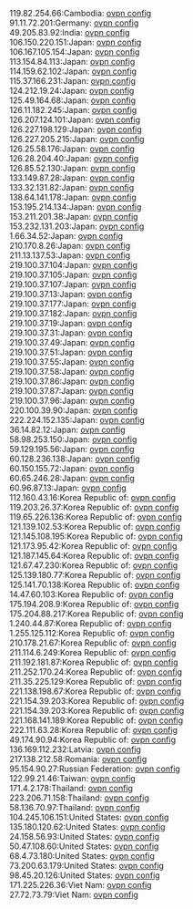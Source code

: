 119.82.254.66:Cambodia: [ovpn config](vpn/119_82_254_66.ovpn)  
91.11.72.201:Germany: [ovpn config](vpn/91_11_72_201.ovpn)  
49.205.83.92:India: [ovpn config](vpn/49_205_83_92.ovpn)  
106.150.220.151:Japan: [ovpn config](vpn/106_150_220_151.ovpn)  
106.167.105.154:Japan: [ovpn config](vpn/106_167_105_154.ovpn)  
113.154.84.113:Japan: [ovpn config](vpn/113_154_84_113.ovpn)  
114.159.62.102:Japan: [ovpn config](vpn/114_159_62_102.ovpn)  
115.37.166.231:Japan: [ovpn config](vpn/115_37_166_231.ovpn)  
124.212.19.24:Japan: [ovpn config](vpn/124_212_19_24.ovpn)  
125.49.164.68:Japan: [ovpn config](vpn/125_49_164_68.ovpn)  
126.11.182.245:Japan: [ovpn config](vpn/126_11_182_245.ovpn)  
126.207.124.101:Japan: [ovpn config](vpn/126_207_124_101.ovpn)  
126.227.198.129:Japan: [ovpn config](vpn/126_227_198_129.ovpn)  
126.227.205.215:Japan: [ovpn config](vpn/126_227_205_215.ovpn)  
126.25.58.176:Japan: [ovpn config](vpn/126_25_58_176.ovpn)  
126.28.204.40:Japan: [ovpn config](vpn/126_28_204_40.ovpn)  
126.85.52.130:Japan: [ovpn config](vpn/126_85_52_130.ovpn)  
133.149.87.28:Japan: [ovpn config](vpn/133_149_87_28.ovpn)  
133.32.131.82:Japan: [ovpn config](vpn/133_32_131_82.ovpn)  
138.64.141.178:Japan: [ovpn config](vpn/138_64_141_178.ovpn)  
153.195.214.134:Japan: [ovpn config](vpn/153_195_214_134.ovpn)  
153.211.201.38:Japan: [ovpn config](vpn/153_211_201_38.ovpn)  
153.232.131.203:Japan: [ovpn config](vpn/153_232_131_203.ovpn)  
1.66.34.52:Japan: [ovpn config](vpn/1_66_34_52.ovpn)  
210.170.8.26:Japan: [ovpn config](vpn/210_170_8_26.ovpn)  
211.13.137.53:Japan: [ovpn config](vpn/211_13_137_53.ovpn)  
219.100.37.104:Japan: [ovpn config](vpn/219_100_37_104.ovpn)  
219.100.37.105:Japan: [ovpn config](vpn/219_100_37_105.ovpn)  
219.100.37.107:Japan: [ovpn config](vpn/219_100_37_107.ovpn)  
219.100.37.13:Japan: [ovpn config](vpn/219_100_37_13.ovpn)  
219.100.37.177:Japan: [ovpn config](vpn/219_100_37_177.ovpn)  
219.100.37.182:Japan: [ovpn config](vpn/219_100_37_182.ovpn)  
219.100.37.19:Japan: [ovpn config](vpn/219_100_37_19.ovpn)  
219.100.37.31:Japan: [ovpn config](vpn/219_100_37_31.ovpn)  
219.100.37.49:Japan: [ovpn config](vpn/219_100_37_49.ovpn)  
219.100.37.51:Japan: [ovpn config](vpn/219_100_37_51.ovpn)  
219.100.37.55:Japan: [ovpn config](vpn/219_100_37_55.ovpn)  
219.100.37.58:Japan: [ovpn config](vpn/219_100_37_58.ovpn)  
219.100.37.86:Japan: [ovpn config](vpn/219_100_37_86.ovpn)  
219.100.37.87:Japan: [ovpn config](vpn/219_100_37_87.ovpn)  
219.100.37.96:Japan: [ovpn config](vpn/219_100_37_96.ovpn)  
220.100.39.90:Japan: [ovpn config](vpn/220_100_39_90.ovpn)  
222.224.152.135:Japan: [ovpn config](vpn/222_224_152_135.ovpn)  
36.14.82.12:Japan: [ovpn config](vpn/36_14_82_12.ovpn)  
58.98.253.150:Japan: [ovpn config](vpn/58_98_253_150.ovpn)  
59.129.195.56:Japan: [ovpn config](vpn/59_129_195_56.ovpn)  
60.128.236.138:Japan: [ovpn config](vpn/60_128_236_138.ovpn)  
60.150.155.72:Japan: [ovpn config](vpn/60_150_155_72.ovpn)  
60.65.246.28:Japan: [ovpn config](vpn/60_65_246_28.ovpn)  
60.96.87.13:Japan: [ovpn config](vpn/60_96_87_13.ovpn)  
112.160.43.16:Korea Republic of: [ovpn config](vpn/112_160_43_16.ovpn)  
119.203.26.37:Korea Republic of: [ovpn config](vpn/119_203_26_37.ovpn)  
119.65.226.136:Korea Republic of: [ovpn config](vpn/119_65_226_136.ovpn)  
121.139.102.53:Korea Republic of: [ovpn config](vpn/121_139_102_53.ovpn)  
121.145.108.195:Korea Republic of: [ovpn config](vpn/121_145_108_195.ovpn)  
121.173.95.42:Korea Republic of: [ovpn config](vpn/121_173_95_42.ovpn)  
121.187.145.64:Korea Republic of: [ovpn config](vpn/121_187_145_64.ovpn)  
121.67.47.230:Korea Republic of: [ovpn config](vpn/121_67_47_230.ovpn)  
125.139.180.77:Korea Republic of: [ovpn config](vpn/125_139_180_77.ovpn)  
125.141.70.138:Korea Republic of: [ovpn config](vpn/125_141_70_138.ovpn)  
14.47.60.103:Korea Republic of: [ovpn config](vpn/14_47_60_103.ovpn)  
175.194.208.9:Korea Republic of: [ovpn config](vpn/175_194_208_9.ovpn)  
175.204.88.217:Korea Republic of: [ovpn config](vpn/175_204_88_217.ovpn)  
1.240.44.87:Korea Republic of: [ovpn config](vpn/1_240_44_87.ovpn)  
1.255.125.112:Korea Republic of: [ovpn config](vpn/1_255_125_112.ovpn)  
210.178.21.67:Korea Republic of: [ovpn config](vpn/210_178_21_67.ovpn)  
211.114.6.249:Korea Republic of: [ovpn config](vpn/211_114_6_249.ovpn)  
211.192.181.87:Korea Republic of: [ovpn config](vpn/211_192_181_87.ovpn)  
211.252.170.24:Korea Republic of: [ovpn config](vpn/211_252_170_24.ovpn)  
211.35.225.129:Korea Republic of: [ovpn config](vpn/211_35_225_129.ovpn)  
221.138.198.67:Korea Republic of: [ovpn config](vpn/221_138_198_67.ovpn)  
221.154.39.203:Korea Republic of: [ovpn config](vpn/221_154_39_203.ovpn)  
221.154.39.203:Korea Republic of: [ovpn config](vpn/221_154_39_203.ovpn)  
221.168.141.189:Korea Republic of: [ovpn config](vpn/221_168_141_189.ovpn)  
222.111.63.28:Korea Republic of: [ovpn config](vpn/222_111_63_28.ovpn)  
49.174.90.94:Korea Republic of: [ovpn config](vpn/49_174_90_94.ovpn)  
136.169.112.232:Latvia: [ovpn config](vpn/136_169_112_232.ovpn)  
217.138.212.58:Romania: [ovpn config](vpn/217_138_212_58.ovpn)  
95.154.90.27:Russian Federation: [ovpn config](vpn/95_154_90_27.ovpn)  
122.99.21.46:Taiwan: [ovpn config](vpn/122_99_21_46.ovpn)  
171.4.2.178:Thailand: [ovpn config](vpn/171_4_2_178.ovpn)  
223.206.71.158:Thailand: [ovpn config](vpn/223_206_71_158.ovpn)  
58.136.70.97:Thailand: [ovpn config](vpn/58_136_70_97.ovpn)  
104.245.106.151:United States: [ovpn config](vpn/104_245_106_151.ovpn)  
135.180.120.62:United States: [ovpn config](vpn/135_180_120_62.ovpn)  
24.158.56.93:United States: [ovpn config](vpn/24_158_56_93.ovpn)  
50.47.108.60:United States: [ovpn config](vpn/50_47_108_60.ovpn)  
68.4.73.180:United States: [ovpn config](vpn/68_4_73_180.ovpn)  
73.200.63.179:United States: [ovpn config](vpn/73_200_63_179.ovpn)  
98.45.20.126:United States: [ovpn config](vpn/98_45_20_126.ovpn)  
171.225.226.36:Viet Nam: [ovpn config](vpn/171_225_226_36.ovpn)  
27.72.73.79:Viet Nam: [ovpn config](vpn/27_72_73_79.ovpn)  
